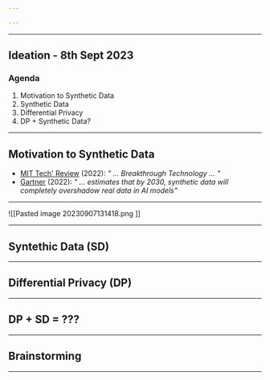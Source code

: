 ```yaml
---

---
```


---
## Ideation    - 8th Sept 2023
### Agenda
1. Motivation to Synthetic Data
2. Synthetic Data
3. Differential Privacy
4. DP + Synthetic Data?
  
---
## Motivation to Synthetic Data

- [ MIT Tech' Review](https://www.technologyreview.com/2022/02/23/1045416/10-breakthrough-technologies-2022/#synthetic-data-for-ai) (2022): *" ... Breakthrough Technology ... "*
- [Gartner](https://www.gartner.com/en/newsroom/press-releases/2022-06-22-is-synthetic-data-the-future-of-ai) (2022): *" ... estimates that by 2030, synthetic data will completely overshadow real data in AI models"*

--- 

![[Pasted image 20230907131418.png  ]]

---
## Syntethic Data (SD)


---
## Differential Privacy (DP)

---
## DP + SD = ???

---

## Brainstorming


---
